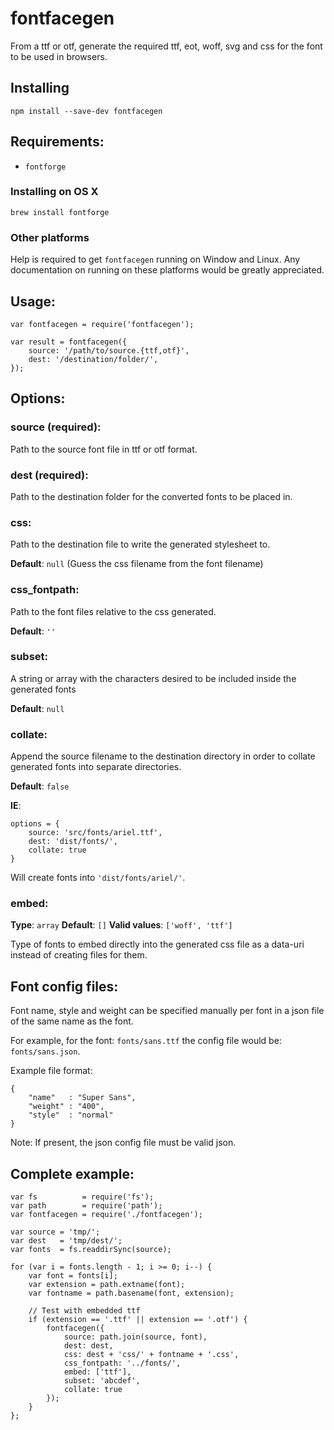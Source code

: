 
# fontfacegen

From a ttf or otf, generate the required ttf, eot, woff, svg and css for the
font to be used in browsers.

## Installing

    npm install --save-dev fontfacegen

## Requirements:

- `fontforge`

### Installing on OS X

    brew install fontforge

### Other platforms

Help is required to get `fontfacegen` running on Window and Linux.
Any documentation on running on these platforms would be greatly appreciated.

## Usage:

    var fontfacegen = require('fontfacegen');

    var result = fontfacegen({
        source: '/path/to/source.{ttf,otf}',
        dest: '/destination/folder/',
    });

## Options:

### source (required):

Path to the source font file in ttf or otf format.

### dest (required):

Path to the destination folder for the converted fonts to be placed in.

### css:

Path to the destination file to write the generated stylesheet to.

**Default**: `null` (Guess the css filename from the font filename)

### css_fontpath:

Path to the font files relative to the css generated.

**Default**: `''`

### subset:

A string or array with the characters desired to be included inside the generated fonts

**Default**: `null`

### collate:

Append the source filename to the destination directory in order to collate generated fonts into separate directories.

**Default**: `false`

**IE**:

    options = {
        source: 'src/fonts/ariel.ttf',
        dest: 'dist/fonts/',
        collate: true
    }

Will create fonts into `'dist/fonts/ariel/'`.

### embed:

**Type**: `array`
**Default**: `[]`
**Valid values**: `['woff', 'ttf']`

Type of fonts to embed directly into the generated css file as a data-uri instead of creating files for them.


## Font config files:

Font name, style and weight can be specified manually per font in a json file of the same name as the font.

For example, for the font: `fonts/sans.ttf` the config file would be: `fonts/sans.json`.

Example file format:

    {
        "name"   : "Super Sans",
        "weight" : "400",
        "style"  : "normal"
    }

Note: If present, the json config file must be valid json.


## Complete example:


    var fs          = require('fs');
    var path        = require('path');
    var fontfacegen = require('./fontfacegen');

    var source = 'tmp/';
    var dest   = 'tmp/dest/';
    var fonts  = fs.readdirSync(source);

    for (var i = fonts.length - 1; i >= 0; i--) {
        var font = fonts[i];
        var extension = path.extname(font);
        var fontname = path.basename(font, extension);

        // Test with embedded ttf
        if (extension == '.ttf' || extension == '.otf') {
            fontfacegen({
                source: path.join(source, font),
                dest: dest,
                css: dest + 'css/' + fontname + '.css',
                css_fontpath: '../fonts/',
                embed: ['ttf'],
                subset: 'abcdef',
                collate: true
            });
        }
    };
